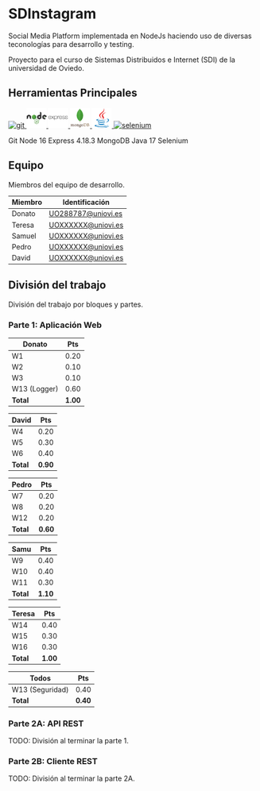 # SDInstagram

Social Media Platform implementada en NodeJs haciendo uso de diversas teconologías para desarrollo y testing.

Proyecto para el curso de Sistemas Distribuidos e Internet (SDI) de la universidad de Oviedo.

## Herramientas Principales

<p align="left">
  <a href="https://git-scm.com/" target="_blank" rel="noreferrer">
    <img src="https://www.vectorlogo.zone/logos/git-scm/git-scm-icon.svg" alt="git" width="40" height="40" />
  </a>

  <a href="https://nodejs.org" target="_blank" rel="noreferrer">
    <img src="https://raw.githubusercontent.com/devicons/devicon/master/icons/nodejs/nodejs-original-wordmark.svg" alt="nodejs" width="40" height="40" />
  </a>

  <a href="https://expressjs.com" target="_blank" rel="noreferrer">
    <img src="https://raw.githubusercontent.com/devicons/devicon/master/icons/express/express-original-wordmark.svg" alt="express" width="40" height="40" />
  </a>
  
  <a href="https://www.mongodb.com/" target="_blank" rel="noreferrer">
    <img src="https://raw.githubusercontent.com/devicons/devicon/master/icons/mongodb/mongodb-original-wordmark.svg" alt="mongodb" width="40" height="40" />
  </a>

  <a href="https://www.java.com" target="_blank" rel="noreferrer">
    <img src="https://raw.githubusercontent.com/devicons/devicon/master/icons/java/java-original.svg" alt="java" width="40" height="40" />
  </a>

  <a href="https://www.selenium.dev" target="_blank" rel="noreferrer">
    <img src="https://raw.githubusercontent.com/detain/svg-logos/780f25886640cef088af994181646db2f6b1a3f8/svg/selenium-logo.svg" alt="selenium" width="40" height="40" />
  </a>

</p>

Git
Node 16
Express 4.18.3
MongoDB
Java 17
Selenium

## Equipo

Miembros del equipo de desarrollo.

| Miembro | Identificación |
| -------- | -------------- |
| Donato   | UO288787@uniovi.es       |
| Teresa   | UOXXXXXX@uniovi.es       |
| Samuel   | UOXXXXXX@uniovi.es       |
| Pedro    | UOXXXXXX@uniovi.es       |
| David    | UOXXXXXX@uniovi.es       |

## División del trabajo

División del trabajo por bloques y partes.

### Parte 1: Aplicación Web

| Donato | Pts |
| ------ | --- |
| W1       | 0.20   |
| W2       | 0.10   |
| W3       | 0.10   |
| W13 (Logger) | 0.60 |
| **Total** | **1.00** |

| David | Pts |
| -------- | ------ |
| W4       | 0.20   |
| W5       | 0.30   |
| W6       | 0.40   |
| **Total** | **0.90** |

| Pedro | Pts |
| -------- | ------ |
| W7       | 0.20   |
| W8       | 0.20   |
| W12      | 0.20   |
| **Total** | **0.60** |

| Samu | Pts |
| -------- | ------ |
| W9       | 0.40   |
| W10      | 0.40   |
| W11      | 0.30   |
| **Total** | **1.10** |

| Teresa | Pts |
| -------- | ------ |
| W14      | 0.40   |
| W15      | 0.30   |
| W16      | 0.30   |
| **Total** | **1.00** |

| Todos | Pts |
| ---------- | ------ |
| W13 (Seguridad) | 0.40 |
| **Total** | **0.40** |

### Parte 2A: API REST

TODO: División al terminar la parte 1.

### Parte 2B: Cliente REST

TODO: División al terminar la parte 2A.